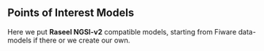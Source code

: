 ## Points of Interest Models
 
Here we put **Raseel NGSI-v2** compatible models, starting from Fiware data-models if there or we create our own.